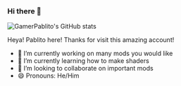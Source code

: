 ### Hi there 👋


![GamerPablito's GitHub stats](https://github-readme-stats.vercel.app/api?username=GamerPablito&show_icons=true)

Heya! Pablito here! Thanks for visit this amazing account!

- 🔭 I’m currently working on many mods you would like
- 🌱 I’m currently learning how to make shaders
- 👯 I’m looking to collaborate on important mods
- 😄 Pronouns: He/Him
